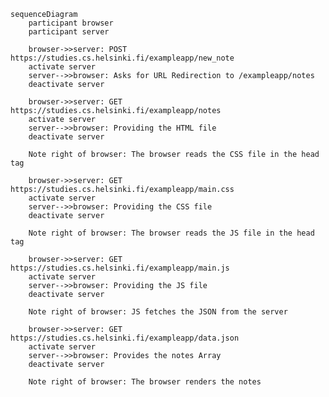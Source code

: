 
    sequenceDiagram
        participant browser
        participant server
    
        browser->>server: POST https://studies.cs.helsinki.fi/exampleapp/new_note
        activate server
        server-->>browser: Asks for URL Redirection to /exampleapp/notes
        deactivate server
    
        browser->>server: GET https://studies.cs.helsinki.fi/exampleapp/notes
        activate server
        server-->>browser: Providing the HTML file
        deactivate server
    
        Note right of browser: The browser reads the CSS file in the head tag
    
        browser->>server: GET https://studies.cs.helsinki.fi/exampleapp/main.css
        activate server
        server-->>browser: Providing the CSS file
        deactivate server
    
        Note right of browser: The browser reads the JS file in the head tag
    
        browser->>server: GET https://studies.cs.helsinki.fi/exampleapp/main.js
        activate server
        server-->>browser: Providing the JS file
        deactivate server
    
        Note right of browser: JS fetches the JSON from the server
    
        browser->>server: GET https://studies.cs.helsinki.fi/exampleapp/data.json
        activate server
        server-->>browser: Provides the notes Array 
        deactivate server
    
        Note right of browser: The browser renders the notes
